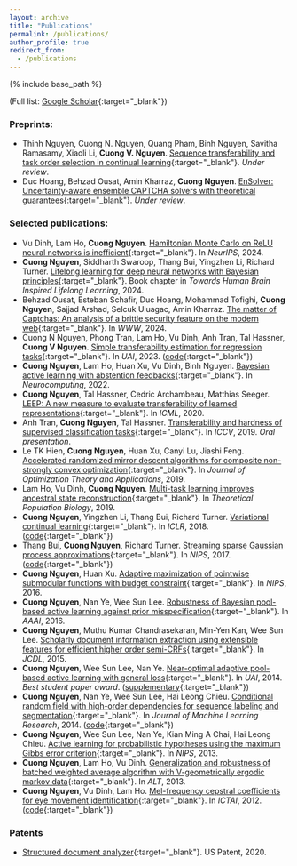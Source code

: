 ```yaml
---
layout: archive
title: "Publications"
permalink: /publications/
author_profile: true
redirect_from:
  - /publications
---
```


{% include base_path %}

(Full list: [Google Scholar](https://scholar.google.com/citations?hl=en&user=CG9yOXoAAAAJ&view_op=list_works&sortby=pubdate){:target="_blank"})

### Preprints:

- Thinh Nguyen, Cuong N. Nguyen, Quang Pham, Binh Nguyen, Savitha Ramasamy, Xiaoli Li, **Cuong V. Nguyen**. [Sequence transferability and task order selection in continual learning](https://arxiv.org/pdf/2502.06544){:target="_blank"}. *Under review*.
- Duc Hoang, Behzad Ousat, Amin Kharraz, **Cuong Nguyen**. [EnSolver: Uncertainty-aware ensemble CAPTCHA solvers with theoretical guarantees](https://arxiv.org/abs/2307.15180){:target="_blank"}. *Under review*.

### Selected publications:

- Vu Dinh, Lam Ho, **Cuong Nguyen**. [Hamiltonian Monte Carlo on ReLU neural networks is inefficient](https://arxiv.org/pdf/2410.22065){:target="_blank"}. In *NeurIPS*, 2024.
- **Cuong Nguyen**, Siddharth Swaroop, Thang Bui, Yingzhen Li, Richard Turner. [Lifelong learning for deep neural networks with Bayesian principles](https://books.google.co.uk/books?id=5O4GEQAAQBAJ){:target="_blank"}. Book chapter in *Towards Human Brain Inspired Lifelong Learning*, 2024.
- Behzad Ousat, Esteban Schafir, Duc Hoang, Mohammad Tofighi, **Cuong Nguyen**, Sajjad Arshad, Selcuk Uluagac, Amin Kharraz. [The matter of Captchas: An analysis of a brittle security feature on the modern web](https://dl.acm.org/doi/pdf/10.1145/3589334.3645619){:target="_blank"}. In *WWW*, 2024.
- Cuong N Nguyen, Phong Tran, Lam Ho, Vu Dinh, Anh Tran, Tal Hassner, **Cuong V Nguyen**. [Simple transferability estimation for regression tasks](https://proceedings.mlr.press/v216/nguyen23a.html){:target="_blank"}. In *UAI*, 2023. ([code](https://github.com/CuongNN218/regression_transferability){:target="_blank"})
- **Cuong Nguyen**, Lam Ho, Huan Xu, Vu Dinh, Binh Nguyen. [Bayesian active learning with abstention feedbacks](https://arxiv.org/abs/1906.02179){:target="_blank"}. In *Neurocomputing*, 2022.
- **Cuong Nguyen**, Tal Hassner, Cedric Archambeau, Matthias Seeger. [LEEP: A new measure to evaluate transferability of learned representations](http://proceedings.mlr.press/v119/nguyen20b.html){:target="_blank"}. In *ICML*, 2020.
- Anh Tran, **Cuong Nguyen**, Tal Hassner. [Transferability and hardness of supervised classification tasks](https://arxiv.org/abs/1908.08142){:target="_blank"}. In *ICCV*, 2019. *Oral presentation*.
- Le TK Hien, **Cuong Nguyen**, Huan Xu, Canyi Lu, Jiashi Feng. [Accelerated randomized mirror descent algorithms for composite non-strongly convex optimization](https://arxiv.org/abs/1605.06892){:target="_blank"}. In *Journal of Optimization Theory and Applications*, 2019.
- Lam Ho, Vu Dinh, **Cuong Nguyen**. [Multi-task learning improves ancestral state reconstruction](https://www.sciencedirect.com/science/article/pii/S0040580918301102){:target="_blank"}. In *Theoretical Population Biology*, 2019.
- **Cuong Nguyen**, Yingzhen Li, Thang Bui, Richard Turner. [Variational continual learning](https://openreview.net/pdf?id=BkQqq0gRb){:target="_blank"}. In *ICLR*, 2018. ([code](https://github.com/nvcuong/variational-continual-learning){:target="_blank"})
- Thang Bui, **Cuong Nguyen**, Richard Turner. [Streaming sparse Gaussian process approximations](https://papers.nips.cc/paper/2017/hash/f31b20466ae89669f9741e047487eb37-Abstract.html){:target="_blank"}. In *NIPS*, 2017. ([code](https://github.com/thangbui/streaming_sparse_gp){:target="_blank"})
- **Cuong Nguyen**, Huan Xu. [Adaptive maximization of pointwise submodular functions with budget constraint](https://proceedings.neurips.cc/paper/2016/hash/9fe8593a8a330607d76796b35c64c600-Abstract.html){:target="_blank"}. In *NIPS*, 2016.
- **Cuong Nguyen**, Nan Ye, Wee Sun Lee. [Robustness of Bayesian pool-based active learning against prior misspecification](https://arxiv.org/abs/1603.09050){:target="_blank"}. In *AAAI*, 2016.
- **Cuong Nguyen**, Muthu Kumar Chandrasekaran, Min-Yen Kan, Wee Sun Lee. [Scholarly document information extraction using extensible features for efficient higher order semi-CRFs](https://www.comp.nus.edu.sg/~kanmy/papers/jcdl2015.pdf){:target="_blank"}. In *JCDL*, 2015.
- **Cuong Nguyen**, Wee Sun Lee, Nan Ye. [Near-optimal adaptive pool-based active learning with general loss](http://www.auai.org/uai2014/proceedings/individuals/223.pdf){:target="_blank"}. In *UAI*, 2014. *Best student paper award*. ([supplementary](https://nvcuong.github.io/files/cuong2014near-supp.pdf){:target="_blank"})
- **Cuong Nguyen**, Nan Ye, Wee Sun Lee, Hai Leong Chieu. [Conditional random field with high-order dependencies for sequence labeling and segmentation](https://jmlr.org/papers/v15/cuong14a.html){:target="_blank"}. In *Journal of Machine Learning Research*, 2014. ([code](https://github.com/nvcuong/HOSemiCRF){:target="_blank"})
- **Cuong Nguyen**, Wee Sun Lee, Nan Ye, Kian Ming A Chai, Hai Leong Chieu. [Active learning for probabilistic hypotheses using the maximum Gibbs error criterion](https://proceedings.neurips.cc/paper/2013/hash/fb89705ae6d743bf1e848c206e16a1d7-Abstract.html){:target="_blank"}. In *NIPS*, 2013.
- **Cuong Nguyen**, Lam Ho, Vu Dinh. [Generalization and robustness of batched weighted average algorithm with V-geometrically ergodic markov data](https://arxiv.org/abs/1406.3166){:target="_blank"}. In *ALT*, 2013.
- **Cuong Nguyen**, Vu Dinh, Lam Ho. [Mel-frequency cepstral coefficients for eye movement identification](https://nvcuong.github.io/files/cuong2012mel.pdf){:target="_blank"}. In *ICTAI*, 2012. ([code](https://github.com/nvcuong/MfccEMI){:target="_blank"})

### Patents

- [Structured document analyzer](https://patentimages.storage.googleapis.com/a9/b5/67/1feb04d8e27eeb/US10839245.pdf){:target="_blank"}. US Patent, 2020.
